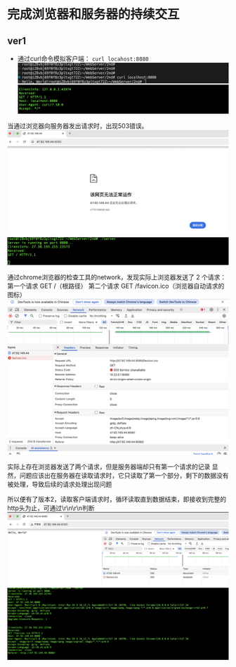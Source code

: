 # 完成浏览器和服务器的持续交互
## ver1

+ 通过curl命令模拟客户端：
`curl locahost:8080`
![curl_client](./curl_client.png)
![curl_server](./curl_server.png)

当通过浏览器向服务器发出请求时，出现503错误。
![503](./503.png)
![503_server](./503_server.png)

通过chrome浏览器的检查工具的network，发现实际上浏览器发送了 2 个请求：
第一个请求 GET /（根路径）
第二个请求 GET /favicon.ico（浏览器自动请求的图标）
![chrome_detail](./chrome_detail.png)

实际上存在浏览器发送了两个请求，但是服务器端却只有第一个请求的记录
显然，问题应该出在服务器在读取请求时，它只读取了第一个部分，剩下的数据没有被处理，导致后续的请求处理出现问题


所以便有了版本2，读取客户端请求时，循环读取直到数据结束，即接收到完整的http头为止，可通过\r\n\r\n判断
![ver2_client](./ver2_client.png)
![ver2_server](./ver2_server.png)
